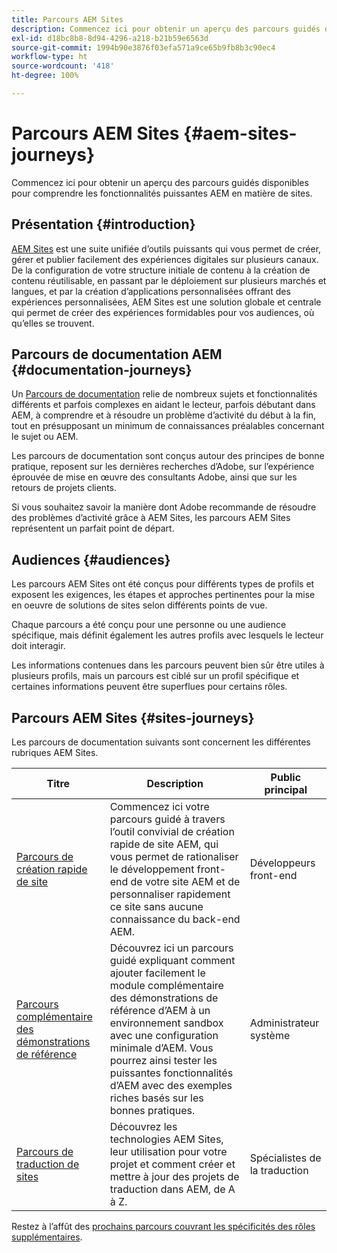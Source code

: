 ```yaml
---
title: Parcours AEM Sites
description: Commencez ici pour obtenir un aperçu des parcours guidés disponibles pour comprendre les fonctionnalités puissantes AEM en matière de sites.
exl-id: d18bc8b8-8d94-4296-a218-b21b59e6563d
source-git-commit: 1994b90e3876f03efa571a9ce65b9fb8b3c90ec4
workflow-type: ht
source-wordcount: '418'
ht-degree: 100%

---
```


# Parcours AEM Sites {#aem-sites-journeys}

Commencez ici pour obtenir un aperçu des parcours guidés disponibles pour comprendre les fonctionnalités puissantes AEM en matière de sites.

## Présentation {#introduction}

[AEM Sites](https://business.adobe.com/fr/products/experience-manager/sites/aem-sites.html) est une suite unifiée d’outils puissants qui vous permet de créer, gérer et publier facilement des expériences digitales sur plusieurs canaux. De la configuration de votre structure initiale de contenu à la création de contenu réutilisable, en passant par le déploiement sur plusieurs marchés et langues, et par la création d’applications personnalisées offrant des expériences personnalisées, AEM Sites est une solution globale et centrale qui permet de créer des expériences formidables pour vos audiences, où qu’elles se trouvent.

## Parcours de documentation AEM {#documentation-journeys}

Un [Parcours de documentation](/help/journey-documentation/documentation-journeys.md) relie de nombreux sujets et fonctionnalités différents et parfois complexes en aidant le lecteur, parfois débutant dans AEM, à comprendre et à résoudre un problème d’activité du début à la fin, tout en présupposant un minimum de connaissances préalables concernant le sujet ou AEM.

Les parcours de documentation sont conçus autour des principes de bonne pratique, reposent sur les dernières recherches d’Adobe, sur l’expérience éprouvée de mise en œuvre des consultants Adobe, ainsi que sur les retours de projets clients.

Si vous souhaitez savoir la manière dont Adobe recommande de résoudre des problèmes d’activité grâce à AEM Sites, les parcours AEM Sites représentent un parfait point de départ.

## Audiences {#audiences}

Les parcours AEM Sites ont été conçus pour différents types de profils et exposent les exigences, les étapes et approches pertinentes pour la mise en oeuvre de solutions de sites selon différents points de vue.

Chaque parcours a été conçu pour une personne ou une audience spécifique, mais définit également les autres profils avec lesquels le lecteur doit interagir.

Les informations contenues dans les parcours peuvent bien sûr être utiles à plusieurs profils, mais un parcours est ciblé sur un profil spécifique et certaines informations peuvent être superflues pour certains rôles.

## Parcours AEM Sites {#sites-journeys}

Les parcours de documentation suivants sont concernent les différentes rubriques AEM Sites.

| Titre | Description | Public principal |
|---|---|---|
| [Parcours de création rapide de site](/help/journey-sites/quick-site/overview.md) | Commencez ici votre parcours guidé à travers l’outil convivial de création rapide de site AEM, qui vous permet de rationaliser le développement front-end de votre site AEM et de personnaliser rapidement ce site sans aucune connaissance du back-end AEM. | Développeurs front-end |
| [Parcours complémentaire des démonstrations de référence](/help/journey-sites/demos-add-on/overview.md) | Découvrez ici un parcours guidé expliquant comment ajouter facilement le module complémentaire des démonstrations de référence d’AEM à un environnement sandbox avec une configuration minimale d’AEM. Vous pourrez ainsi tester les puissantes fonctionnalités d’AEM avec des exemples riches basés sur les bonnes pratiques. | Administrateur système |
| [Parcours de traduction de sites](/help/journey-sites/translation/overview.md) | Découvrez les technologies AEM Sites, leur utilisation pour votre projet et comment créer et mettre à jour des projets de traduction dans AEM, de A à Z. | Spécialistes de la traduction |

Restez à l’affût des [prochains parcours couvrant les spécificités des rôles supplémentaires](/help/journey-documentation/documentation-journeys.md#journeys).
